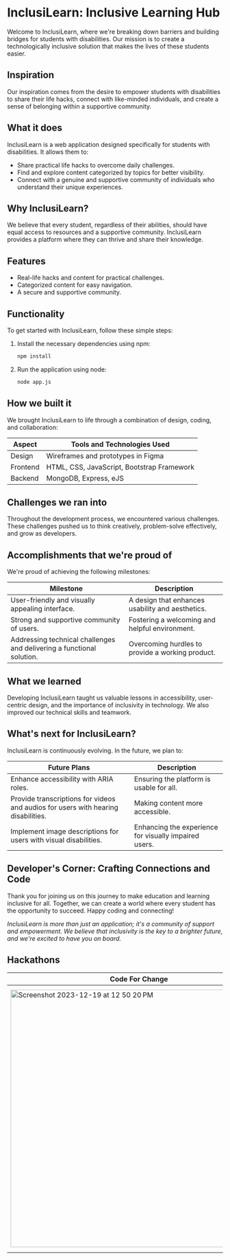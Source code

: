 # InclusiLearn: Inclusive Learning Hub

Welcome to InclusiLearn, where we're breaking down barriers and building bridges for students with disabilities. Our mission is to create a technologically inclusive solution that makes the lives of these students easier.

## Inspiration

Our inspiration comes from the desire to empower students with disabilities to share their life hacks, connect with like-minded individuals, and create a sense of belonging within a supportive community.

## What it does

InclusiLearn is a web application designed specifically for students with disabilities. It allows them to:

- Share practical life hacks to overcome daily challenges.
- Find and explore content categorized by topics for better visibility.
- Connect with a genuine and supportive community of individuals who understand their unique experiences.

## Why InclusiLearn?

We believe that every student, regardless of their abilities, should have equal access to resources and a supportive community. InclusiLearn provides a platform where they can thrive and share their knowledge.

## Features

- Real-life hacks and content for practical challenges.
- Categorized content for easy navigation.
- A secure and supportive community.

## Functionality

To get started with InclusiLearn, follow these simple steps:

1. Install the necessary dependencies using npm:
   ```bash
   npm install
   ```
2. Run the application using node:
   ```bash
   node app.js
   ```

## How we built it

We brought InclusiLearn to life through a combination of design, coding, and collaboration:

| Aspect        | Tools and Technologies Used                 |
|---------------|--------------------------------------------|
| Design        | Wireframes and prototypes in Figma         |
| Frontend      | HTML, CSS, JavaScript, Bootstrap Framework |
| Backend       | MongoDB, Express, eJS                      |

## Challenges we ran into

Throughout the development process, we encountered various challenges. These challenges pushed us to think creatively, problem-solve effectively, and grow as developers.

## Accomplishments that we're proud of

We're proud of achieving the following milestones:

| Milestone                                           | Description                                  |
|-----------------------------------------------------|----------------------------------------------|
| User-friendly and visually appealing interface.     | A design that enhances usability and aesthetics. |
| Strong and supportive community of users.            | Fostering a welcoming and helpful environment. |
| Addressing technical challenges and delivering a functional solution. | Overcoming hurdles to provide a working product. |

## What we learned

Developing InclusiLearn taught us valuable lessons in accessibility, user-centric design, and the importance of inclusivity in technology. We also improved our technical skills and teamwork.

## What's next for InclusiLearn?

InclusiLearn is continuously evolving. In the future, we plan to:

| Future Plans                                       | Description                                |
|-----------------------------------------------------|--------------------------------------------|
| Enhance accessibility with ARIA roles.              | Ensuring the platform is usable for all.   |
| Provide transcriptions for videos and audios for users with hearing disabilities. | Making content more accessible.     |
| Implement image descriptions for users with visual disabilities. | Enhancing the experience for visually impaired users. |

## Developer's Corner: Crafting Connections and Code

Thank you for joining us on this journey to make education and learning inclusive for all. Together, we can create a world where every student has the opportunity to succeed. Happy coding and connecting!

_InclusiLearn is more than just an application; it's a community of support and empowerment. We believe that inclusivity is the key to a brighter future, and we're excited to have you on board._

## Hackathons

| Code For Change | North Shore Hacks |
|----|----|
|<img width="600" alt="Screenshot 2023-12-19 at 12 50 20 PM" src="https://github.com/tuhinaww/InclusiLearn/assets/119059108/70d2e1b4-e3cc-4196-affb-372dae425561">|<img width="616" alt="Screenshot 2023-12-19 at 12 48 58 PM" src="https://github.com/tuhinaww/InclusiLearn/assets/119059108/78cd7e8c-b284-4ee9-86ca-3c91d83fe651">|

